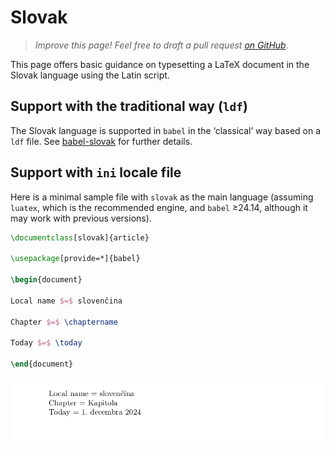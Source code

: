 # Slovak

<blockquote>
  <p><em>Improve this page! Feel free to draft a pull request <a href="https://github.com/latex3/babel/tree/docs/docs">on GitHub</a></em>.</p>
</blockquote>

This page offers basic guidance on typesetting a LaTeX document in the
Slovak language using the Latin script.

## Support with the traditional way (`ldf`)

The Slovak language is supported in `babel` in the ‘classical’ way
based on a `ldf` file. See [babel-slovak](https://ctan.org/pkg/babel-slovak)
for further details.

## Support with `ini` locale file

Here is a minimal sample file with `slovak` as the main language
(assuming `luatex`, which is the recommended engine, and `babel` ≥24.14,
although it may work with previous versions).

```tex
\documentclass[slovak]{article}

\usepackage[provide=*]{babel}

\begin{document}

Local name $=$ slovenčina

Chapter $=$ \chaptername

Today $=$ \today

\end{document}
```

![](../media/locale-slovak.png)